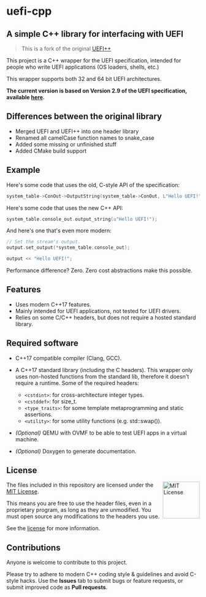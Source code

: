 # uefi-cpp
## A simple C++ library for interfacing with UEFI

> This is a fork of the original [UEFI++](https://github.com/GabrielMajeri/uefi-cpp) 

This project is a C++ wrapper for the UEFI specification, intended for people who write UEFI applications (OS loaders, shells, etc.)

This wrapper supports both 32 and 64 bit UEFI architectures.

**The current version is based on Version 2.9 of the UEFI specification, available [here](http://www.uefi.org/specifications).**

## Differences between the original library
- Merged UEFI and UEFI++ into one header library
- Renamed all camelCase function names to snake_case
- Added some missing or unfinished stuff
- Added CMake build support

## Example
Here's some code that uses the old, C-style API of the specification:

```c
system_table->ConOut->OutputString(system_table->ConOut, L"Hello UEFI!");
```

Here's some code that uses the new C++ API:

```c++
system_table.console_out.output_string(u"Hello UEFI!");
```

And here's one that's even more modern:

```c++
// Set the stream's output.
output.set_output(*system_table.console_out);

output << "Hello UEFI!";
```

Performance difference? Zero. Zero cost abstractions make this possible.

## Features
- Uses modern C++17 features.
- Mainly intended for UEFI applications, not tested for UEFI drivers.
- Relies on some C/C++ headers, but does not require a hosted standard library.

## Required software
* C++17 compatible compiler (Clang, GCC).
* A C++17 standard library (including the C headers). This wrapper only uses non-hosted functions from the standard lib, therefore it doesn't require a runtime. Some of the required headers:
  - `<cstdint>`: for cross-architecture integer types.
  - `<cstddef>`: for size_t.
  - `<type_traits>`: for some template metaprogramming and static assertions.
  - `<utility>`: for some utility functions (e.g. std::swap()).

* *(Optional)* QEMU with OVMF to be able to test UEFI apps in a virtual machine.
* *(Optional)* Doxygen to generate documentation.

## License

<a href="https://opensource.org/licenses/MIT">
  <img align="right" height="96" alt="MIT License" src="doc/mit.svg" />
</a>

The files included in this repository are licensed under the
[MIT License](https://opensource.org/licenses/MIT).

This means you are free to use the header files, even in a proprietary program,
as long as they are unmodified. You must open source any modifications to the
headers you use.

See the [license](LICENSE) for more information.

## Contributions
Anyone is welcome to contribute to this project. 

Please try to adhere to modern C++ coding style & guidelines and avoid C-style hacks. Use the **Issues** tab to submit bugs or feature requests, or submit improved code as **Pull requests**.
